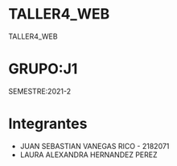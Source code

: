 # TALLER4_WEB
TALLER4_WEB

# GRUPO:J1
 SEMESTRE:2021-2
# Integrantes

- JUAN SEBASTIAN VANEGAS RICO - 2182071
- LAURA ALEXANDRA HERNANDEZ PEREZ
